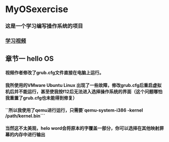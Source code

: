 # MyOSexercise
### 这是一个学习编写操作系统的项目
### [学习视频](https://www.youtube.com/watch?v=1rnA6wpF0o4&list=PLHh55M_Kq4OApWScZyPl5HhgsTJS9MZ6M)
## 章节一 hello OS
#### 视频作者修改了grub.cfg文件直接在电脑上运行。
#### 我所使用的VMware Ubuntu Linux 出现了一些故障，修改grub.cfg后重启虚拟机后并不能运行，甚至使我按f12后无法进入选择操作系统的界面（这个问题哪怕我重置了grub.cfg也未能得到修复）
#### ``所以我使用了qemu进行运行，只需要`qemu-system-i386 -kernel /path/kernel.bin```  
#### 当然这不太美观，helo word会将原本的字覆盖一部分，你可以选择在其他映射屏幕的内存中进行输出